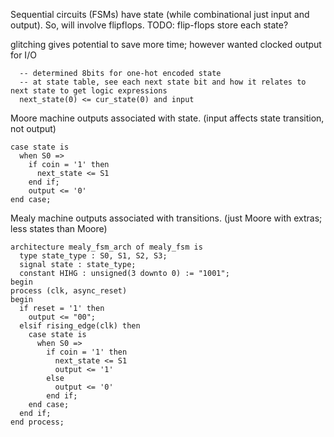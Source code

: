 <!-- SPDX-License-Identifier: zlib-acknowledgement -->
Sequential circuits (FSMs) have state (while combinational just input and output).
So, will involve flipflops.
TODO: flip-flops store each state?

glitching gives potential to save more time; however wanted clocked output for I/O

```
  -- determined 8bits for one-hot encoded state 
  -- at state table, see each next state bit and how it relates to next state to get logic expressions
  next_state(0) <= cur_state(0) and input
```


Moore machine outputs associated with state.
(input affects state transition, not output)
```
case state is
  when S0 =>
    if coin = '1' then
      next_state <= S1
    end if;
    output <= '0'
end case;
```
Mealy machine outputs associated with transitions.
(just Moore with extras; less states than Moore)
```
architecture mealy_fsm_arch of mealy_fsm is
  type state_type : S0, S1, S2, S3;
  signal state : state_type;
  constant HIHG : unsigned(3 downto 0) := "1001";
begin
process (clk, async_reset)
begin
  if reset = '1' then
    output <= "00";
  elsif rising_edge(clk) then
    case state is
      when S0 =>
        if coin = '1' then
          next_state <= S1
          output <= '1'
        else
          output <= '0'
        end if;
    end case;
  end if;
end process;
```
